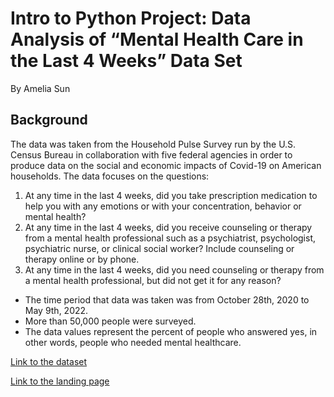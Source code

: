 # Intro to Python Project: Data Analysis of “Mental Health Care in the Last 4 Weeks” Data Set
By Amelia Sun

## Background
The data was taken from the Household Pulse Survey run by the U.S. Census Bureau in collaboration with five federal agencies in order to produce data on the social and economic impacts of Covid-19 on American households.
The data focuses on the questions:
1. At any time in the last 4 weeks, did you take prescription medication to help you with any emotions or with your concentration, behavior or mental health?
2. At any time in the last 4 weeks, did you receive counseling or therapy from a mental health professional such as a psychiatrist, psychologist, psychiatric nurse, or clinical social worker? Include counseling or therapy online or by phone.
3. At any time in the last 4 weeks, did you need counseling or therapy from a mental health professional, but did not get it for any reason?

- The time period that data was taken was from October 28th, 2020 to May 9th, 2022.
- More than 50,000 people were surveyed.
- The data values represent the percent of people who answered yes, in other words, people who needed mental healthcare.

[Link to the dataset](https://catalog.data.gov/dataset/mental-health-care-in-the-last-4-weeks)

[Link to the landing page](https://www.cdc.gov/nchs/covid19/pulse/mental-health-care.htm)
